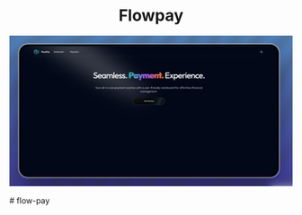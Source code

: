 <h1 align="center"> Flowpay</h1>
<p align="center">
  <img src="./frontend/public//assets/project-flowpay.jpg" alt="Flowpay">
</p>
#   f l o w - p a y 
 
 